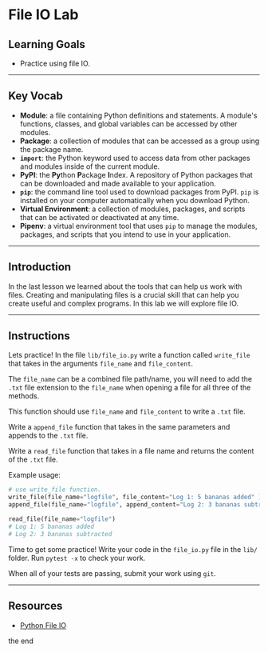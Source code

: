 # File IO Lab

## Learning Goals

- Practice using file IO.

***

## Key Vocab

- **Module**: a file containing Python definitions and statements. A module's
functions, classes, and global variables can be accessed by other modules.
- **Package**: a collection of modules that can be accessed as a group using
the package name.
- **`import`**: the Python keyword used to access data from other packages and
modules inside of the current module.
- **PyPI**: the **Py**thon **P**ackage **I**ndex. A repository of Python
packages that can be downloaded and made available to your application.
- **`pip`**: the command line tool used to download packages from PyPI. `pip`
is installed on your computer automatically when you download Python.
- **Virtual Environment**: a collection of modules, packages, and scripts that
can be activated or deactivated at any time.
- **Pipenv**: a virtual environment tool that uses `pip` to manage the modules,
packages, and scripts that you intend to use in your application.

***

## Introduction

In the last lesson we learned about the tools that can help us work
with files. Creating and manipulating files is a crucial skill that can
help you create useful and complex programs. In this lab we will explore
file IO.

***

## Instructions

Lets practice! In the file `lib/file_io.py` write a function called `write_file` that takes in the arguments `file_name` and `file_content`.

The `file_name` can be a combined file path/name, you will need to add the `.txt` file extension
to the `file_name` when opening a file for all three of the methods.

This function should use `file_name` and `file_content` to write a `.txt`
file.

Write a `append_file` function that takes in the same parameters and
appends to the `.txt` file.

Write a `read_file` function that takes in a file name and returns the
 content of the `.txt` file.

Example usage:

```py
# use write_file function. 
write_file(file_name="logfile", file_content="Log 1: 5 bananas added" )
append_file(file_name="logfile", append_content="Log 2: 3 bananas subtracted")

read_file(file_name="logfile")
# Log 1: 5 bananas added
# Log 2: 3 bananas subtracted
```

Time to get some practice! Write your code in the `file_io.py` file in the
`lib/` folder. Run `pytest -x` to check your work.

When all of your tests are passing, submit your work using `git`.

***

## Resources

- [Python File IO](https://docs.python.org/3/tutorial/inputoutput.html#reading-and-writing-files)

the end
